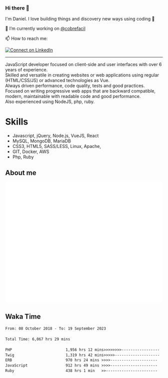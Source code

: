 ### Hi there 👋

I'm Daniel. I love building things and discovery new ways using coding :raised_hands: 

🔭 I’m currently working on [@cobrefacil](https://www.cobrefacil.com.br/)

📫 How to reach me:

[![Connect on LinkedIn](https://img.shields.io/badge/--linkedin?label=LinkedIn&logo=LinkedIn&style=social)](https://www.linkedin.com/in/daniel-cerverizzo/)

---

JavaScript developer focused on client-side and user interfaces with over 6 years of experience.  
Skilled and versatile in creating websites or web applications using regular (HTML/CSS/JS) or advanced technologies as Vue.  
Always driven performance, code quality, tests and good practices.  
 Focused on writing progressive web apps that are backward compatible, modern, maintainable with readable code and good performance.  
Also experienced using NodeJS, php, ruby. 


# Skills

 - Javascript, jQuery, Node.js, VueJS, React
 - MySQL, MongoDB, MariaDB    
 - CSS3, HTML5, SASS/LESS,  Linux, Apache,
 - GIT, Docker, AWS
 - Php, Ruby

## About me

![Metrics](/github-metrics.svg)

## Waka Time

<!--START_SECTION:waka-->

```txt
From: 08 October 2018 - To: 19 September 2023

Total Time: 6,067 hrs 29 mins

PHP                        1,956 hrs 12 mins>>>>>>>>-----------------   32.24 %
Twig                       1,319 hrs 42 mins>>>>>--------------------   21.75 %
ERB                        970 hrs 24 mins >>>>---------------------   15.99 %
JavaScript                 912 hrs 49 mins >>>>---------------------   15.04 %
Ruby                       438 hrs 1 min   >>-----------------------   07.22 %
```

<!--END_SECTION:waka-->

